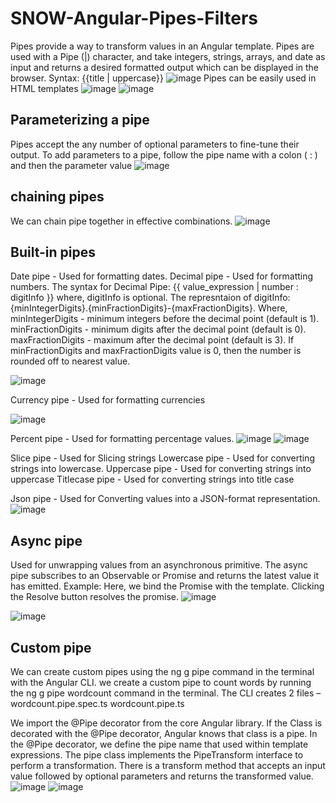 # SNOW-Angular-Pipes-Filters

Pipes provide a way to transform values in an Angular template. 
Pipes are used with a Pipe (|) character, and take integers, strings, arrays, and date as input and returns a desired formatted output which can be displayed in the browser.
Syntax: {{title | uppercase}}
![image](https://user-images.githubusercontent.com/12488769/148705784-b0cb0d09-ce61-40dd-af1c-920bec0e048a.png)
Pipes can be easily used in HTML templates
![image](https://user-images.githubusercontent.com/12488769/148705796-98e52f57-8c0b-4b44-aa33-a27f0199378d.png)
![image](https://user-images.githubusercontent.com/12488769/148705797-faadf83b-258b-44f8-a120-47523cc871a9.png)

## Parameterizing a pipe

Pipes accept the any number of optional parameters to fine-tune their output. 
To add parameters to a pipe, follow the pipe name with a colon ( : ) and then the parameter value
![image](https://user-images.githubusercontent.com/12488769/148705820-92dac44a-467b-4bf9-a9b4-64e07857f76e.png)

## chaining pipes
We can chain pipe together in effective combinations.
![image](https://user-images.githubusercontent.com/12488769/148705842-87914291-ec99-496a-ba0a-1e0e96e26310.png)

## Built-in pipes
Date pipe - Used for formatting dates.
Decimal pipe - Used for formatting numbers. 
The syntax for Decimal Pipe: 
{{ value_expression | number : digitInfo }} where, digitInfo is optional. 
The represntaion of digitInfo: {minIntegerDigits}.{minFractionDigits}-{maxFractionDigits}. 
Where, 
minIntegerDigits - minimum integers before the decimal point (default is 1). 
minFractionDigits - minimum digits after the decimal point (default is 0). 
maxFractionDigits - maximum after the decimal point (default is 3). 
If minFractionDigits and maxFractionDigits value is 0, then the number is rounded off to nearest value.

![image](https://user-images.githubusercontent.com/12488769/148705853-da9032a3-356a-424e-aa7b-95dacf35d966.png)

Currency pipe - Used for formatting currencies


![image](https://user-images.githubusercontent.com/12488769/148705869-fd7b1fa9-6f4d-4e9e-b6e2-99fa010e834b.png)


Percent pipe - Used for formatting percentage values.
![image](https://user-images.githubusercontent.com/12488769/148705865-bb57b483-2b12-4082-8322-face2fd7aec3.png)
![image](https://user-images.githubusercontent.com/12488769/148705873-614517b5-57ce-443f-b4d6-955c96c603cd.png)


Slice pipe - Used for Slicing strings
Lowercase pipe - Used for converting strings into lowercase.
Uppercase pipe - Used for converting strings into uppercase
Titlecase pipe - Used for converting strings into title case

Json pipe - Used for Converting values into a JSON-format representation.
![image](https://user-images.githubusercontent.com/12488769/148705896-b9a759c0-60e5-4599-8e81-6c27595b2327.png)


## Async pipe
Used for unwrapping values from an asynchronous primitive. 
The async pipe subscribes to an Observable or Promise and returns the latest value it has emitted. 
Example: Here, we bind the Promise with the template. Clicking the Resolve button resolves the promise.
![image](https://user-images.githubusercontent.com/12488769/148705915-545f5ec0-b669-47d3-8778-46decfa885d1.png)

![image](https://user-images.githubusercontent.com/12488769/148705918-bc6b6193-754c-4eb7-bdca-b396bbf0e157.png)

## Custom pipe
We can create custom pipes using the 
ng g pipe <pipe-name> 
command in the terminal with the Angular CLI.
we create a custom pipe to count words by running the ng g pipe wordcount command in the terminal. 
The CLI creates 2 files – 
wordcount.pipe.spec.ts 
wordcount.pipe.ts

We import the @Pipe decorator from the core Angular library. If the Class is decorated with the @Pipe decorator, Angular knows that class is a pipe.
In the @Pipe decorator, we define the pipe name that used within template expressions.
The pipe class implements the PipeTransform interface to perform a transformation.
There is a transform method that accepts an input value followed by optional parameters and returns the transformed value.
![image](https://user-images.githubusercontent.com/12488769/148705943-2a046f06-5b89-49ad-8b2b-dd9b2a484be1.png)
  ![image](https://user-images.githubusercontent.com/12488769/148705947-2a57dfdc-5927-47e7-9e6a-f2da57941c74.png)


  
